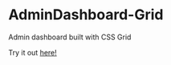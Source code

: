 # AdminDashboard-Grid

Admin dashboard built with CSS Grid

Try it out <a href="https://thebiggesttrees.github.io/AdminDashboard-Grid/">here!</a>
